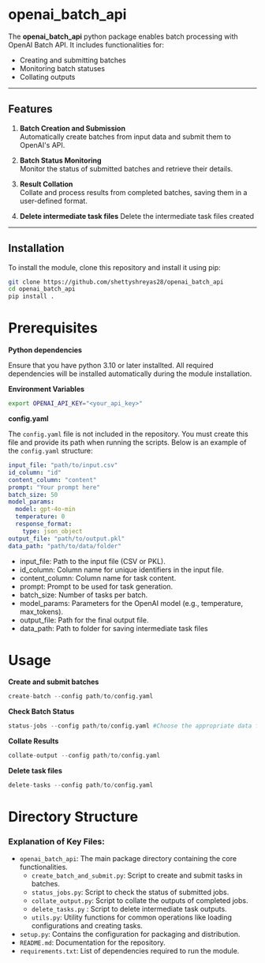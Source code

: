 # openai_batch_api

The **openai_batch_api** python package enables batch processing with OpenAI Batch API. It includes functionalities for:
- Creating and submitting batches
- Monitoring batch statuses
- Collating outputs

---

## Features

1. **Batch Creation and Submission**  
   Automatically create batches from input data and submit them to OpenAI's API.
   
2. **Batch Status Monitoring**  
   Monitor the status of submitted batches and retrieve their details.

3. **Result Collation**  
   Collate and process results from completed batches, saving them in a user-defined format.

4. **Delete intermediate task files**
   Delete the intermediate task files created

---

## Installation

To install the module, clone this repository and install it using pip:

```bash
git clone https://github.com/shettyshreyas28/openai_batch_api
cd openai_batch_api
pip install .
```

# Prerequisites
**Python dependencies**

Ensure that you have python 3.10 or later installted. All required dependencies will be installed automatically during the module installation.

**Environment Variables**
```bash
export OPENAI_API_KEY="<your_api_key>"
```

**config.yaml**

The ```config.yaml``` file is not included in the repository. You must create this file and provide its path when running the scripts. Below is 
an example of the ```config.yaml``` structure:
```yaml
input_file: "path/to/input.csv"
id_column: "id"
content_column: "content"
prompt: "Your prompt here"
batch_size: 50
model_params:
  model: gpt-4o-min
  temperature: 0
  response_format:
    type: json_object
output_file: "path/to/output.pkl"
data_path: "path/to/data/folder"
```
* input_file: Path to the input file (CSV or PKL).
* id_column: Column name for unique identifiers in the input file.
* content_column: Column name for task content.
* prompt: Prompt to be used for task generation.
* batch_size: Number of tasks per batch.
* model_params: Parameters for the OpenAI model (e.g., temperature, max_tokens).
* output_file: Path for the final output file.
* data_path: Path to folder for saving intermediate task files


# Usage

**Create and submit batches**
```python
create-batch --config path/to/config.yaml
```

**Check Batch Status**
```python
status-jobs --config path/to/config.yaml #Choose the appropriate data folder based on create-batch output
```

**Collate Results**
```python
collate-output --config path/to/config.yaml
```

**Delete task files**
```python
delete-tasks --config path/to/config.yaml
```

# Directory Structure

### Explanation of Key Files:
- `openai_batch_api`: The main package directory containing the core functionalities.
  - `create_batch_and_submit.py`: Script to create and submit tasks in batches.
  - `status_jobs.py`: Script to check the status of submitted jobs.
  - `collate_output.py`: Script to collate the outputs of completed jobs.
  - `delete_tasks.py` : Script to delete intermediate task outputs.
  - `utils.py`: Utility functions for common operations like loading configurations and creating tasks.
- `setup.py`: Contains the configuration for packaging and distribution.
- `README.md`: Documentation for the repository.
- `requirements.txt`: List of dependencies required to run the module.

